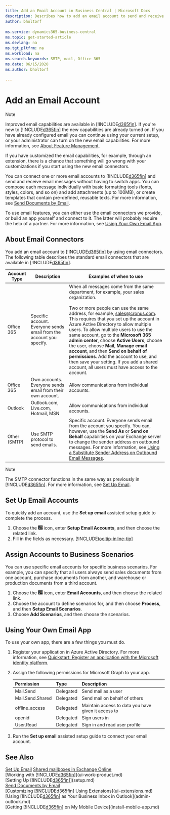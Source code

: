 ```yaml
---
title: Add an Email Account in Business Central | Microsoft Docs
description: Describes how to add an email account to send and receive email messages in Business Central.
author: bholtorf

ms.service: dynamics365-business-central
ms.topic: get-started-article
ms.devlang: na
ms.tgt_pltfrm: na
ms.workload: na
ms.search.keywords: SMTP, mail, Office 365
ms.date: 06/15/2020
ms.author: bholtorf

---
```

# Add an Email Account
> [!NOTE]
> Improved email capabilities are available in [!INCLUDE[d365fin](includes/d365fin_md.md)]. If you're new to [!INCLUDE[d365fin](includes/d365fin_md.md)] the new capabilities are already turned on. If you have already configured email you can continue using your current setup, or your administrator can turn on the new email capabilities. For more information, see [About Feature Management](/dynamics365/business-central/dev-itpro/administration/feature-management.md#about-feature-management). 
>
> If you have customized the email capabilities, for example, through an extension, there is a chance that something will go wrong with your customizations if you start  using the new email connectors. 

You can connect one or more email accounts to [!INCLUDE[d365fin](includes/d365fin_md.md)] and send and receive email messages without having to switch apps. You can compose each message individually with basic formatting tools (fonts, styles, colors, and so on) and add attachments (up to 100MB), or create templates that contain pre-defined, reusable texts. For more information, see [Send Documents by Email](ui-how-send-documents-email).

To use email features, you can either use the email connectors we provide, or build an app yourself and connect to it. The latter will probably require the help of a partner. For more information, see [Using Your Own Email App](admin-add-an-email-account.md#using-your-own-email-app).

## About Email Connectors
You add an email account to [!INCLUDE[d365fin](includes/d365fin_md.md)] by using email connectors. The following table describes the standard email connectors that are available in [!INCLUDE[d365fin](includes/d365fin_md.md)].

|Account Type  |Description  |Examples of when to use  |
|---------|---------|---------|
|Office 365     |Specific account. Everyone sends email from the account you specify.|When all messages come from the same department, for example, your sales organization.<br><br> Two or more people can use the same address, for example, sales@cronus.com. This requires that you set up the account in Azure Active Directory to allow multiple users. To allow multiple users to use the same account, go to the **Microsoft 365 admin center**, choose **Active Users**, choose the user, choose **Mail**, **Manage email account**, and then **Send on behalf of permissions**. Add the account to use, and then save your setting. If you add a shared account, all users must have access to the account.|
|Office 365     |Own accounts. Everyone sends email from their own account.|Allow communications from individual accounts.|
|Outlook     |Outlook.com, Live.com, Hotmail, MSN|Allow communications from individual accounts.|
|Other (SMTP)     |Use SMTP protocol to send emails.|Specific account. Everyone sends email from the account you specify. You can, however, use the **Send As** or **Send on Behalf** capabilities on your Exchange server to change the sender address on outbound messages. For more information, see [Using a Substitute Sender Address on Outbound Email Messages](/dynamics365/business-central/admin-how-setup-email.md#using-a-substitute-sender-address-on-outbound-email-messages).|

> [!NOTE]
> The SMTP connector functions in the same way as previously in [!INCLUDE[d365fin](includes/d365fin_md.md)]. For more information, see [Set Up Email](admin-how-setup-email.md).

## Set Up Email Accounts
To quickly add an account, use the **Set up email** assisted setup guide to complete the process.

1. Choose the ![Lightbulb that opens the Tell Me feature](media/ui-search/search_small.png "Tell me what you want to do") icon, enter **Setup Email Accounts**, and then choose the related link.
2. Fill in the fields as necessary. [!INCLUDE[tooltip-inline-tip](includes/tooltip-inline-tip_md.md)] 

## Assign Accounts to Business Scenarios
You can use specific email accounts for specific business scenarios. For example, you can specify that all users always send sales documents from one account, purchase documents from another, and warehouse or production documents from a third account.  

1. Choose the ![Lightbulb that opens the Tell Me feature](media/ui-search/search_small.png "Tell me what you want to do") icon, enter **Email Accounts**, and then choose the related link.
2. Choose the account to define scenarios for, and then choose **Process**, and then **Setup Email Scenarios**.
3. Choose **Add Scenarios**, and then choose the scenarios.

## Using Your Own Email App
To use your own app, there are a few things you must do.

1. Register your application in Azure Active Directory. For more information, see [Quickstart: Register an application with the Microsoft identity platform](/azure/active-directory/develop/quickstart-register-app).
2. Assign the following permissions for Microsoft Graph to your app.

   |Permission  |Type  |Description  |
   |---------|---------|---------|
   |Mail.Send|Delegated|Send mail as a user         |
   |Mail.Send.Shared|Delegated|Send mail on behalf of others  |
   |offline_access|Delegated|Maintain access to data you have given it access to|
   |openid|Delegated|Sign users in|
   |User.Read|Delegated|Sign in and read user profile|
3. Run the **Set up email** assisted setup guide to connect your email account.

## See Also
[Set Up Email](admin-how-setup-email.md)
[Shared mailboxes in Exchange Online](/exchange/collaboration-exo/shared-mailboxes)  
[Working with [!INCLUDE[d365fin](includes/d365fin_md.md)]](ui-work-product.md)  
[Setting Up [!INCLUDE[d365fin](includes/d365fin_md.md)]](setup.md)  
[Send Documents by Email](ui-how-send-documents-email.md)  
[Customizing [!INCLUDE[d365fin](includes/d365fin_md.md)] Using Extensions](ui-extensions.md)  
[Using [!INCLUDE[d365fin](includes/d365fin_md.md)] as Your Business Inbox in Outlook](admin-outlook.md)  
[Getting [!INCLUDE[d365fin](includes/d365fin_md.md)] on My Mobile Device](install-mobile-app.md)